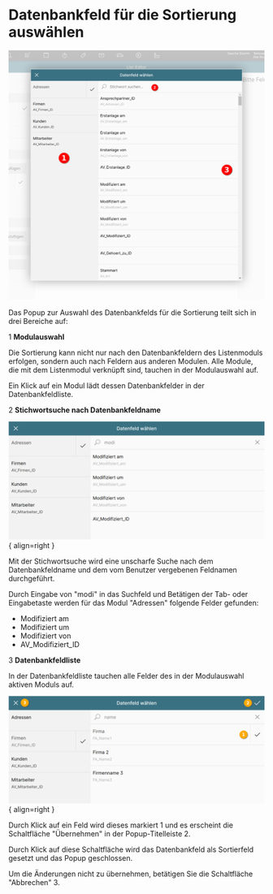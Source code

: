 # Datenbankfeld für die Sortierung auswählen

![Datenbankfeld auswählen für Sortierung](liste-bearbeiten-sortierung-dbfeld.png)

Das Popup zur Auswahl des Datenbankfelds für die Sortierung teilt sich in drei Bereiche auf:

<span class="number space-right">1</span> **Modulauswahl**

Die Sortierung kann nicht nur nach den Datenbankfeldern des Listenmoduls erfolgen, sondern auch nach Feldern aus anderen Modulen. Alle Module, die mit dem Listenmodul verknüpft sind, tauchen in der Modulauswahl auf.

Ein Klick auf ein Modul lädt dessen Datenbankfelder in der Datenbankfeldliste.

<span class="number space-right">2</span> **Stichwortsuche nach Datenbankfeldname**

![Liste bearbeiten Sortierung Datenbankfeld Suche](./liste-bearbeiten-dbfeld-suche.png#small){ align=right }

Mit der Stichwortsuche wird eine unscharfe Suche nach dem Datenbankfeldname und dem vom Benutzer vergebenen Feldnamen durchgeführt.

Durch Eingabe von "modi" in das Suchfeld und Betätigen der Tab- oder Eingabetaste werden für das Modul "Adressen" folgende Felder gefunden:

* Modifiziert am
* Modifiziert um
* Modifiziert von
* AV_Modifiziert_ID

<div class="clear"></div>

<span class="number space-right">3</span> **Datenbankfeldliste**

In der Datenbankfeldliste tauchen alle Felder des in der Modulauswahl aktiven Moduls auf.

![Liste bearbeiten Sortierung Datenbankfeld Auswahl](./liste-bearbeiten-dbfeld-auswahl.png#small){ align=right }

Durch Klick auf ein Feld wird dieses markiert <span class="number secondary">1</span> und es erscheint die Schaltfläche "Übernehmen" in der Popup-Titelleiste <span class="number secondary">2</span>.

Durch Klick auf diese Schaltfläche wird das Datenbankfeld als Sortierfeld gesetzt und das Popup geschlossen.

Um die Änderungen nicht zu übernehmen, betätigen Sie die Schaltfläche "Abbrechen" <span class="number secondary">3</span>.

<div class="clear"></div>

